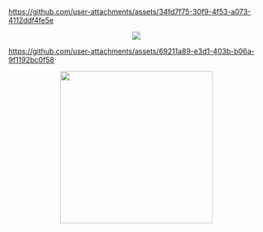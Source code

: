 
 

https://github.com/user-attachments/assets/34fd7f75-30f9-4f53-a073-4112ddf4fe5e

</div>

<p align="center"> <img src= "https://i.postimg.cc/ZKBPztwS/image-2025-02-26-191638658.png" > </p> 


https://github.com/user-attachments/assets/69211a89-e3d1-403b-b06a-9f1192bc0f58

<p align="center"> <img src="https://i.postimg.cc/L5MS4Mjb/image-2025-02-26-185301608.png" width=300 > </p> 
